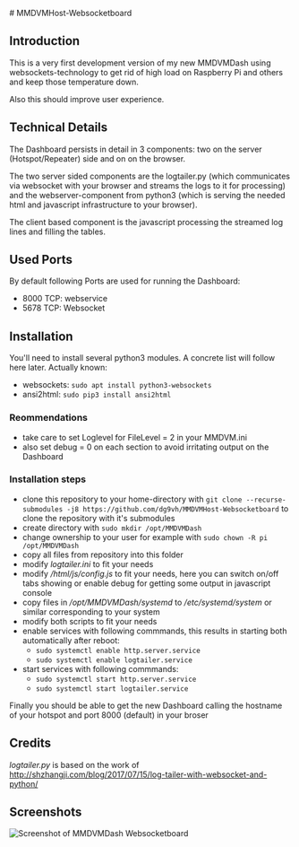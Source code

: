﻿﻿﻿# MMDVMHost-Websocketboard## IntroductionThis is a very first development version of my new MMDVMDash using websockets-technology to get rid of high load on Raspberry Pi and others and keep those temperature down.Also this should improve user experience.## Technical DetailsThe Dashboard persists in detail in 3 components: two on the server (Hotspot/Repeater) side and on on the browser.The two server sided components are the logtailer.py (which communicates via websocket with your browser and streams the logs to it for processing) and the webserver-component from python3 (which is serving the needed html and javascript infrastructure to your browser).The client based component is the javascript processing the streamed log lines and filling the tables.## Used PortsBy default following Ports are used for running the Dashboard:* 8000 TCP: webservice* 5678 TCP: Websocket## InstallationYou'll need to install several python3 modules. A concrete list will follow here later.Actually known:* websockets: `sudo apt install python3-websockets`* ansi2html: `sudo pip3 install ansi2html`### Reommendations* take care to set Loglevel for FileLevel = 2 in your MMDVM.ini* also set debug = 0 on each section to avoid irritating output on the Dashboard### Installation steps* clone this repository to your home-directory with `git clone --recurse-submodules -j8 https://github.com/dg9vh/MMDVMHost-Websocketboard` to clone the repository with it's submodules* create directory with `sudo mkdir /opt/MMDVMDash`* change ownership to your user for example with `sudo chown -R pi /opt/MMDVMDash`* copy all files from repository into this folder* modify *logtailer.ini* to fit your needs* modify */html/js/config.js* to fit your needs, here you can switch on/off tabs showing or enable debug for getting some output in javascript console* copy files in */opt/MMDVMDash/systemd* to */etc/systemd/system* or similar corresponding to your system* modify both scripts to fit your needs* enable services with following commmands, this results in starting both automatically after reboot:  * `sudo systemctl enable http.server.service`  * `sudo systemctl enable logtailer.service`* start services with following commmands:  * `sudo systemctl start http.server.service`  * `sudo systemctl start logtailer.service`Finally you should be able to get the new Dashboard calling the hostname of your hotspot and port 8000 (default) in your broser## Credits*logtailer.py* is based on the work of http://shzhangji.com/blog/2017/07/15/log-tailer-with-websocket-and-python/## Screenshots![Screenshot of MMDVMDash Websocketboard](img/Screenshot.png "Screenshot of MMDVMDash Websocketboard")